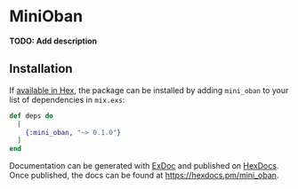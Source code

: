 # MiniOban

**TODO: Add description**

## Installation

If [available in Hex](https://hex.pm/docs/publish), the package can be installed
by adding `mini_oban` to your list of dependencies in `mix.exs`:

```elixir
def deps do
  [
    {:mini_oban, "~> 0.1.0"}
  ]
end
```

Documentation can be generated with [ExDoc](https://github.com/elixir-lang/ex_doc)
and published on [HexDocs](https://hexdocs.pm). Once published, the docs can
be found at <https://hexdocs.pm/mini_oban>.

